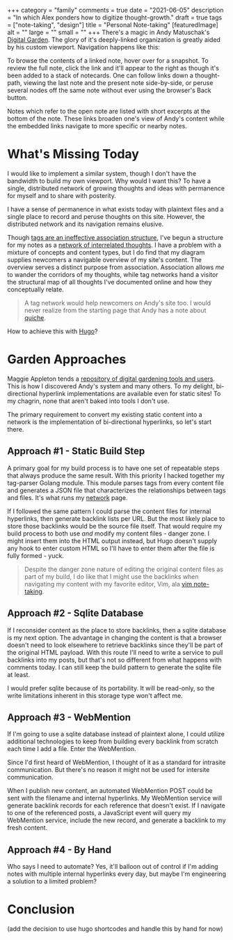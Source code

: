 +++
category = "family"
comments = true
date = "2021-06-05"
description = "In which Alex ponders how to digitize thought-growth."
draft = true
tags = ["note-taking", "design"]
title = "Personal Note-taking"
[featuredImage]
  alt = ""
  large = ""
  small = ""
+++
There's a magic in Andy Matuschak's [Digital Garden](https://notes.andymatuschak.org/). The glory of it's deeply-linked organization is greatly aided by his custom viewport. Navigation happens like this:

To browse the contents of a linked note, hover over for a snapshot. To review the full note, click the link and it'll appear to the right as though it's been added to a stack of notecards. One can follow links down a thought-path, viewing the last note and the present note side-by-side, or peruse several nodes off the same note without ever using the browser's Back button.

Notes which refer to the open note are listed with short excerpts at the bottom of the note. These links broaden one's view of Andy's content while the embedded links navigate to more specific or nearby notes.

# What's Missing Today

I would like to implement a similar system, though I don't have the bandwidth to build my own viewport. Why would I want this? To have a single, distributed network of growing thoughts and ideas with permanence for myself and to share with posterity.

I have a sense of permanence in what exists today with plaintext files and a single place to record and peruse thoughts on this site. However, the distributed network and its navigation remains elusive.

Though [tags are an ineffective association structure](https://notes.andymatuschak.org/z3MzhvmesiD2htMaEFQJif7gJgyaHAQvKH49Z), I've begun a structure for my notes as a [network of interrelated thoughts](https://alexbilson.dev/network/). I have a problem with a mixture of concepts and content types, but I do find that my diagram supplies newcomers a navigable overview of my site's content. The overview serves a distinct purpose from association. Association allows _me_ to wander the corridors of my thoughts, while tag networks hand a visitor the structural map of all thoughts I've documented online and how they conceptually relate.

> A tag network would help newcomers on Andy's site too. I would never realize from the starting page that Andy has a note about [quiche](https://notes.andymatuschak.org/z5efx2iNLSB8antyDHfU74Xk3x7voSXk9tuec).

How to achieve this with [Hugo](https://gohugo.io/)?

# Garden Approaches

Maggie Appleton tends a [repository of digital gardening tools and users](https://github.com/MaggieAppleton/digital-gardeners/). This is how I discovered Andy's system and many others. To my delight, bi-directional hyperlink implementations are available even for static sites! To my chagrin, none that aren't baked into tools I don't use.

The primary requirement to convert my existing static content into a network is the implementation of bi-directional hyperlinks, so let's start there.

## Approach #1 - Static Build Step

A primary goal for my build process is to have one set of repeatable steps that always produce the same result. With this priority I hacked together my tag-parser Golang module. This module parses tags from every content file and generates a JSON file that characterizes the relationships between tags and files. It's what runs my [network](https://alexbilson.dev/network/) page.

If I followed the same pattern I could parse the content files for internal hyperlinks, then generate backlink lists per URL. But the most likely place to store those backlinks would be the source file itself. That would require my build process to both use _and_ modify my content files - danger zone. I might insert them into the HTML output instead, but Hugo doesn't supply any hook to enter custom HTML so I'll have to enter them after the file is fully formed - yuck.

> Despite the danger zone nature of editing the original content files as part of my build, I do like that I might use the backlinks when navigating my content with my favorite editor, Vim, ala [vim note-taking](https://www.edwinwenink.xyz/posts/42-vim_notetaking/).

## Approach #2 - Sqlite Database

If I reconsider content as the place to store backlinks, then a sqlite database is my next option. The advantage in changing the content is that a browser doesn't need to look elsewhere to retrieve backlinks since they'll be part of the original HTML payload. With this route I'll need to write a service to pull backlinks into my posts, but that's not so different from what happens with comments today. I can still keep the build pattern to generate the sqlite file at least.

I would prefer sqlite because of its portability. It will be read-only, so the write limitations inherent in this storage type won't affect me.

## Approach #3 - WebMention

If I'm going to use a sqlite database instead of plaintext alone, I could utilize additional technologies to keep from building every backlink from scratch each time I add a file. Enter the WebMention.

Since I'd first heard of WebMention, I thought of it as a standard for intrasite communication. But there's no reason it might not be used for intersite communication.

When I publish new content, an automated WebMention POST could be sent with the filename and internal hyperlinks. My WebMention service will generate backlink records for each reference that doesn't exist. If I navigate to one of the referenced posts, a JavaScript event will query my WebMention service, include the new record, and generate a backlink to my fresh content.

## Approach #4 - By Hand

Who says I need to automate? Yes, it'll balloon out of control if I'm adding notes with multiple internal hyperlinks every day, but maybe I'm engineering a solution to a limited problem?

# Conclusion

(add the decision to use hugo shortcodes and handle this by hand for now)
